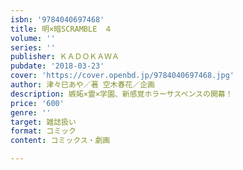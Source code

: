 ```yaml
---
isbn: '9784040697468'
title: 明×暗SCRAMBLE　４
volume: ''
series: ''
publisher: ＫＡＤＯＫＡＷＡ
pubdate: '2018-03-23'
cover: 'https://cover.openbd.jp/9784040697468.jpg'
author: 津々巳あや／著 空木春花／企画
description: 嫉妬×霊×学園、新感覚ホラーサスペンスの開幕！
price: '600'
genre: ''
target: 雑誌扱い
format: コミック
content: コミックス・劇画

---
```

